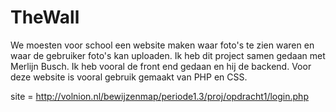 # TheWall
We moesten voor school een website maken waar foto's te zien waren en waar de gebruiker foto's kan uploaden. Ik heb dit project samen gedaan met Merlijn Busch. Ik heb vooral de front end gedaan en hij de backend. Voor deze website is vooral gebruik gemaakt van PHP en CSS. 

site = http://volnion.nl/bewijzenmap/periode1.3/proj/opdracht1/login.php
